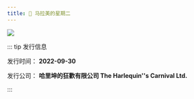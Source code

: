 ```yaml
---
title: 🪈 马拉美的星期二
---
```


![](https://scontent-hkg1-2.xx.fbcdn.net/v/t39.30808-6/306747914_650542026432249_4906324006717843250_n.jpg?_nc_cat=104&ccb=1-7&_nc_sid=5f2048&_nc_ohc=xya3_drHCWEAb7TM394&_nc_ht=scontent-hkg1-2.xx&oh=00_AfDKGAtB4_96cdpvexFy9wRYkO08LaSq3MJcZrvt96Em1Q&oe=661DA734)

::: tip 发行信息

发行时间： **2022-09-30**

发行公司： **哈里坤的狂歡有限公司 The Harlequin''s Carnival Ltd.**

:::
